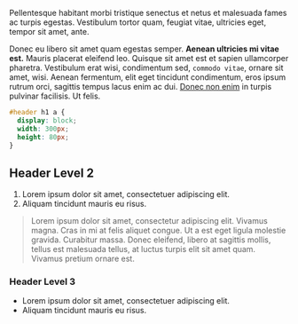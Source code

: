 Pellentesque habitant morbi tristique senectus et netus et malesuada fames ac turpis egestas. Vestibulum tortor quam, feugiat vitae, ultricies eget, tempor sit amet, ante.

Donec eu libero sit amet quam egestas semper. __Aenean ultricies mi vitae est.__ Mauris placerat eleifend leo. Quisque sit amet est et sapien ullamcorper pharetra. Vestibulum erat wisi, condimentum sed, `commodo vitae`, ornare sit amet, wisi. Aenean fermentum, elit eget tincidunt condimentum, eros ipsum rutrum orci, sagittis tempus lacus enim ac dui. [Donec non enim](#) in turpis pulvinar facilisis. Ut felis.

```css
#header h1 a {
  display: block;
  width: 300px;
  height: 80px;
}
```

## Header Level 2

1. Lorem ipsum dolor sit amet, consectetuer adipiscing elit.
2. Aliquam tincidunt mauris eu risus.

> Lorem ipsum dolor sit amet, consectetur adipiscing elit. Vivamus magna. Cras in mi at felis aliquet congue. Ut a est eget ligula molestie gravida. Curabitur massa. Donec eleifend, libero at sagittis mollis, tellus est malesuada tellus, at luctus turpis elit sit amet quam. Vivamus pretium ornare est.

### Header Level 3

* Lorem ipsum dolor sit amet, consectetuer adipiscing elit.</li>
* Aliquam tincidunt mauris eu risus.</li>
